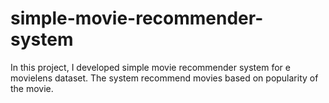 # simple-movie-recommender-system
In this project, I developed simple movie recommender system for e movielens dataset. The system recommend movies based on popularity of the movie.
